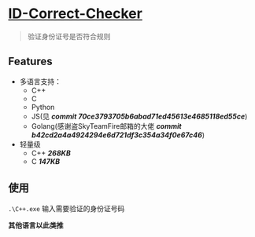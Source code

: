 # [ID-Correct-Checker](https://github.com/SkyTeamWater/ID-Correct-Checker)

> 验证身份证号是否符合规则

## Features

- 多语言支持：
    - C++
    - C
    - Python
    - JS(见 ___commit 70ce3793705b6abad71ed45613e4685118ed55ce___)
    - Golang(感谢盗SkyTeamFire邮箱的大佬 ___commit b42cd2a4a4924294e6d721df3c354a34f0e67c46___)
- 轻量级
    - C++ ___268KB___
    - C ___147KB___

## 使用
`.\C++.exe`
输入需要验证的身份证号码

**其他语言以此类推**